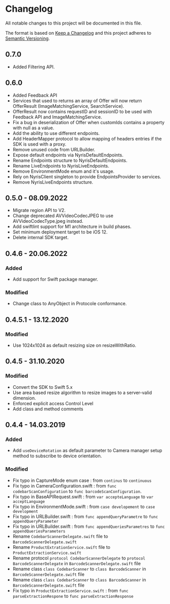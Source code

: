 # Changelog
All notable changes to this project will be documented in this file.

The format is based on [Keep a Changelog](http://keepachangelog.com/en/1.0.0/)
and this project adheres to [Semantic Versioning](http://semver.org/spec/v2.0.0.html).
## 0.7.0
- Added Filtering API.

## 0.6.0
- Added Feedback API
- Services that used to returns an array of Offer will now return OfferResult (ImageMatchingService, SearchService).
- OfferResult now contains requestID and sessionID to be used with Feedback API and ImageMatchingService.
- Fix a bug in deserialization of Offer when customIds contains a property with null as a value.  
- Add the ability to use different endpoints.
- Add HeaderMapper protocol to allow mapping of headers entries if the SDK is used with a proxy.
- Remove unused code from URLBuilder.
- Expose default endpoints via NyrisDefaultEndpoints.
- Rename Endpoints structure to NyrisDefaultEndpoints.
- Rename LiveEndpoints to NyrisLiveEndpoints.
- Remove EnvironmentMode enum and it's usage.
- Rely on NyrisClient singleton to provide EndpointsProvider to services.
- Remove NyrisLiveEndpoints structure.
## 0.5.0 - 08.09.2022
- Migrate region API to V2.
- Change deprecated AVVideoCodecJPEG to use AVVideoCodecType.jpeg instead.
- Add swiftlint support for M1 architecture in build phases.
- Set minimum deployment target to be iOS 12.
- Delete internal SDK target.

## 0.4.6 - 20.06.2022
### Added
- Add support for Swift package manager.
### Modified
- Change class to AnyObject in Protocole conformance.

## 0.4.5.1 - 13.12.2020
### Modified
- Use 1024x1024 as default resizing size on resizeWithRatio.

## 0.4.5 - 31.10.2020
### Modified
- Convert the SDK to Swift 5.x
- Use area based resize algorithm to resize images to a server-valid dimension.
- Enforced explicit access Control Level
- Add class and method comments

## 0.4.4 - 14.03.2019
### Added
- Add `useDeviceRotation` as default parameter to Camera manager setup method to subscribe to device orientation.

### Modified
- Fix typo in CaptureMode enum case : from `continus` to `continuous`
- Fix typo in CameraConfiguration.swift : from `func codebarScanConfiguration` to `func barcodeScanConfiguration`.
- Fix typo in BaseAPIRequest.swift : from `var accepteLanguage` to `var acceptLanguage`
- Fix typo in EnvironmentMode.swift : from `case developement` to `case development`
- Fix typo in URLBuilder.swift : from `func appendQueryParametre` to `func appendQueryParameter`
- Fix typo in URLBuilder.swift : from `func appendQueriesParametres` to `func appendQueriesParameters`
- Rename `CodebarScannerDelegate.swift` file to `BarcodeScannerDelegate.swift`
- Rename `ProductExtrationService.swift` file to `ProductExtractionService.swift`
- Rename protocol `protocol CodebarScannerDelegate` to `protocol BarcodeScannerDelegate` in `BarcodeScannerDelegate.swift` file
- Rename class `class CodebarScanner` to `class BarcodeScanner` in `BarcodeScannerDelegate.swift` file
- Rename class `class CodebarScanner` to `class BarcodeScanner` in `BarcodeScannerDelegate.swift` file
- Fix typo in `ProductExtractionService.swift` : from `func parseExtractionRespone` to `func parseExtractionResponse`
